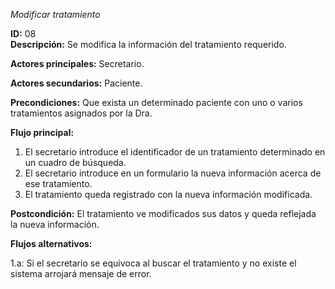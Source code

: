 *Modificar tratamiento*  

**ID:** 08  
**Descripción:** Se modifica la información del tratamiento requerido.  

**Actores principales:** Secretario.  

**Actores secundarios:** Paciente.  

**Precondiciones:** Que exista un determinado paciente con uno o varios tratamientos asignados por la Dra.  

**Flujo principal:**  

1. El secretario introduce el identificador de un tratamiento determinado en un cuadro de búsqueda.
2. El secretario introduce en un formulario la nueva información acerca de ese tratamiento.
3. El tratamiento queda registrado con la nueva información modificada.  

**Postcondición:** El tratamiento ve modificados sus datos y queda reflejada la nueva información.  

**Flujos alternativos:**  

1.a: Si el secretario se equivoca al buscar el tratamiento y no existe el sistema arrojará mensaje de error.
